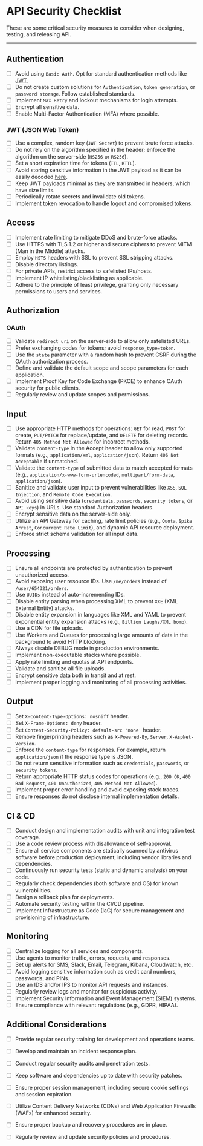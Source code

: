 ﻿
# API Security Checklist

These are some critical security measures to consider when designing, testing, and releasing API.

---

## Authentication

- [ ] Avoid using `Basic Auth`. Opt for standard authentication methods like [JWT](https://jwt.io/).
- [ ] Do not create custom solutions for `Authentication`, `token generation`, or `password storage`. Follow established standards.
- [ ] Implement `Max Retry` and lockout mechanisms for login attempts.
- [ ] Encrypt all sensitive data.
- [ ] Enable Multi-Factor Authentication (MFA) where possible.

### JWT (JSON Web Token)

- [ ] Use a complex, random key (`JWT Secret`) to prevent brute force attacks.
- [ ] Do not rely on the algorithm specified in the header; enforce the algorithm on the server-side (`HS256` or `RS256`).
- [ ] Set a short expiration time for tokens (`TTL`, `RTTL`).
- [ ] Avoid storing sensitive information in the JWT payload as it can be easily decoded [here](https://jwt.io/#debugger-io).
- [ ] Keep JWT payloads minimal as they are transmitted in headers, which have size limits.
- [ ] Periodically rotate secrets and invalidate old tokens.
- [ ] Implement token revocation to handle logout and compromised tokens.

## Access

- [ ] Implement rate limiting to mitigate DDoS and brute-force attacks.
- [ ] Use HTTPS with TLS 1.2 or higher and secure ciphers to prevent MITM (Man in the Middle) attacks.
- [ ] Employ `HSTS` headers with SSL to prevent SSL stripping attacks.
- [ ] Disable directory listings.
- [ ] For private APIs, restrict access to safelisted IPs/hosts.
- [ ] Implement IP whitelisting/blacklisting as applicable.
- [ ] Adhere to the principle of least privilege, granting only necessary permissions to users and services.

## Authorization

### OAuth

- [ ] Validate `redirect_uri` on the server-side to allow only safelisted URLs.
- [ ] Prefer exchanging codes for tokens; avoid `response_type=token`.
- [ ] Use the `state` parameter with a random hash to prevent CSRF during the OAuth authorization process.
- [ ] Define and validate the default scope and scope parameters for each application.
- [ ] Implement Proof Key for Code Exchange (PKCE) to enhance OAuth security for public clients.
- [ ] Regularly review and update scopes and permissions.

## Input

- [ ] Use appropriate HTTP methods for operations: `GET` for read, `POST` for create, `PUT/PATCH` for replace/update, and `DELETE` for deleting records. Return `405 Method Not Allowed` for incorrect methods.
- [ ] Validate `content-type` in the Accept header to allow only supported formats (e.g., `application/xml`, `application/json`). Return `406 Not Acceptable` if unmatched.
- [ ] Validate the `content-type` of submitted data to match accepted formats (e.g., `application/x-www-form-urlencoded`, `multipart/form-data`, `application/json`).
- [ ] Sanitize and validate user input to prevent vulnerabilities like `XSS`, `SQL Injection`, and `Remote Code Execution`.
- [ ] Avoid using sensitive data (`credentials`, `passwords`, `security tokens`, or `API keys`) in URLs. Use standard Authorization headers.
- [ ] Encrypt sensitive data on the server-side only.
- [ ] Utilize an API Gateway for caching, rate limit policies (e.g., `Quota`, `Spike Arrest`, `Concurrent Rate Limit`), and dynamic API resource deployment.
- [ ] Enforce strict schema validation for all input data.

## Processing

- [ ] Ensure all endpoints are protected by authentication to prevent unauthorized access.
- [ ] Avoid exposing user resource IDs. Use `/me/orders` instead of `/user/654321/orders`.
- [ ] Use `UUIDs` instead of auto-incrementing IDs.
- [ ] Disable entity parsing when processing XML to prevent `XXE` (XML External Entity) attacks.
- [ ] Disable entity expansion in languages like XML and YAML to prevent exponential entity expansion attacks (e.g., `Billion Laughs/XML bomb`).
- [ ] Use a CDN for file uploads.
- [ ] Use Workers and Queues for processing large amounts of data in the background to avoid HTTP blocking.
- [ ] Always disable DEBUG mode in production environments.
- [ ] Implement non-executable stacks where possible.
- [ ] Apply rate limiting and quotas at API endpoints.
- [ ] Validate and sanitize all file uploads.
- [ ] Encrypt sensitive data both in transit and at rest.
- [ ] Implement proper logging and monitoring of all processing activities.

## Output

- [ ] Set `X-Content-Type-Options: nosniff` header.
- [ ] Set `X-Frame-Options: deny` header.
- [ ] Set `Content-Security-Policy: default-src 'none'` header.
- [ ] Remove fingerprinting headers such as `X-Powered-By`, `Server`, `X-AspNet-Version`.
- [ ] Enforce the `content-type` for responses. For example, return `application/json` if the response type is JSON.
- [ ] Do not return sensitive information such as `credentials`, `passwords`, or `security tokens`.
- [ ] Return appropriate HTTP status codes for operations (e.g., `200 OK`, `400 Bad Request`, `401 Unauthorized`, `405 Method Not Allowed`).
- [ ] Implement proper error handling and avoid exposing stack traces.
- [ ] Ensure responses do not disclose internal implementation details.

## CI & CD

- [ ] Conduct design and implementation audits with unit and integration test coverage.
- [ ] Use a code review process with disallowance of self-approval.
- [ ] Ensure all service components are statically scanned by antivirus software before production deployment, including vendor libraries and dependencies.
- [ ] Continuously run security tests (static and dynamic analysis) on your code.
- [ ] Regularly check dependencies (both software and OS) for known vulnerabilities.
- [ ] Design a rollback plan for deployments.
- [ ] Automate security testing within the CI/CD pipeline.
- [ ] Implement Infrastructure as Code (IaC) for secure management and provisioning of infrastructure.

## Monitoring

- [ ] Centralize logging for all services and components.
- [ ] Use agents to monitor traffic, errors, requests, and responses.
- [ ] Set up alerts for SMS, Slack, Email, Telegram, Kibana, Cloudwatch, etc.
- [ ] Avoid logging sensitive information such as credit card numbers, passwords, and PINs.
- [ ] Use an IDS and/or IPS to monitor API requests and instances.
- [ ] Regularly review logs and monitor for suspicious activity.
- [ ] Implement Security Information and Event Management (SIEM) systems.
- [ ] Ensure compliance with relevant regulations (e.g., GDPR, HIPAA).

## Additional Considerations

- [ ] Provide regular security training for development and operations teams.
- [ ] Develop and maintain an incident response plan.
- [ ] Conduct regular security audits and penetration tests.
- [ ] Keep software and dependencies up to date with security patches.
- [ ] Ensure proper session management, including secure cookie settings and session expiration.
- [ ] Utilize Content Delivery Networks (CDNs) and Web Application Firewalls (WAFs) for enhanced security.
- [ ] Ensure proper backup and recovery procedures are in place.
- [ ] Regularly review and update security policies and procedures.

